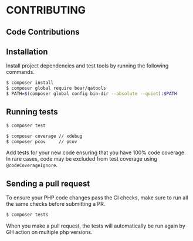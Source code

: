# CONTRIBUTING

## Code Contributions

## Installation

Install project dependencies and test tools by running the following commands.

```bash
$ composer install
$ composer global require bear/qatools
$ PATH=$(composer global config bin-dir --absolute --quiet):$PATH
```

## Running tests

```bash
$ composer test
```
```bash
$ composer coverage // xdebug
$ composer pcov     // pcov
```

Add tests for your new code ensuring that you have 100% code coverage.
In rare cases, code may be excluded from test coverage using `@codeCoverageIgnore`.

## Sending a pull request

To ensure your PHP code changes pass the CI checks, make sure to run all the same checks before submitting a PR.

```bash
$ composer tests
```

When you make a pull request, the tests will automatically be run again by GH action on multiple php versions.
